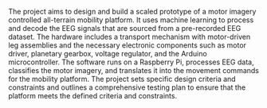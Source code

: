 The project aims to design and build a scaled prototype of a motor imagery controlled all-terrain mobility platform. It uses machine learning to process and decode the EEG signals that are sourced from a pre-recorded EEG dataset. The hardware includes a transport mechanism with motor-driven leg assemblies and the necessary electronic components such as motor driver, planetary gearbox, voltage regulator, and the Arduino microcontroller. The software runs on a Raspberry Pi, processes EEG data, classifies the motor imagery, and translates it into the movement commands for the mobility platform. The project sets specific design criteria and constraints and outlines a comprehensive testing plan to ensure that the platform meets the defined criteria and constraints.
